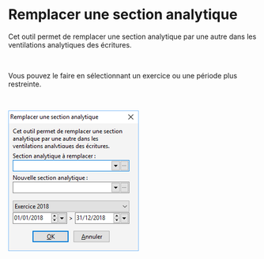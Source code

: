 # Remplacer une section analytique

Cet outil permet de remplacer une section analytique par une autre dans les ventilations analytiques des écritures.


 


Vous pouvez le faire en sélectionnant un exercice ou une période plus restreinte.


 


![](Remplacer_une_section_analytique.png)


 


